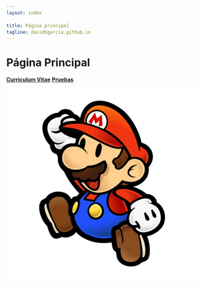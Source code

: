 ```yaml
---
layout: index

title: Página principal
tagline: david6garcia.github.io
---
```

# **Página Principal**

**[Curriculum Vitae](curriculum)**
**[Pruebas](pruebas)**

![David6garcia](images/mario.jpg)
